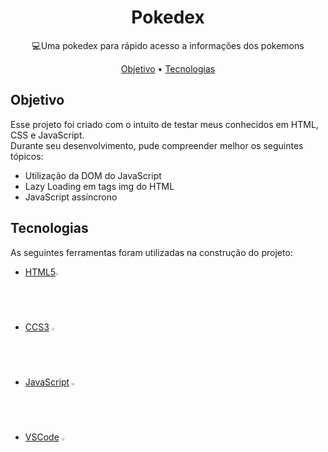 <h1 align="center">Pokedex</h1>
<p align="center">💻Uma pokedex para rápido acesso a informações dos pokemons</p>
<p align="center">
 <a href="#objetivo">Objetivo</a> •
 <a href="#tecnologias">Tecnologias</a>
</p>

## Objetivo

Esse projeto foi criado com o intuito de testar meus conhecidos em HTML, CSS e JavaScript. </br>
Durante seu desenvolvimento, pude compreender melhor os seguintes tópicos:
- Utilização da DOM do JavaScript
- Lazy Loading em tags img do HTML
- JavaScript assíncrono


## Tecnologias

As seguintes ferramentas foram utilizadas na construção do projeto:
- [HTML5](https://html.com/)<img src="https://cdn.jsdelivr.net/gh/devicons/devicon/icons/html5/html5-plain-wordmark.svg" alt="HTML" width="2%" />
- [CCS3](https://www.w3.org/TR/CSS/#css) <img src="https://cdn.jsdelivr.net/gh/devicons/devicon/icons/css3/css3-plain-wordmark.svg" alt="CSS" width="2%"/>
- [JavaScript](https://www.javascript.com/) <img src="https://cdn.jsdelivr.net/gh/devicons/devicon/icons/javascript/javascript-original.svg" alt="JavaScript" width="2%" />
- [VSCode](https://code.visualstudio.com/) <img src="https://cdn.jsdelivr.net/gh/devicons/devicon/icons/vscode/vscode-original-wordmark.svg" alt="VSCode" width="2%" />
